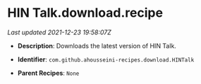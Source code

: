 # HIN Talk.download.recipe

_Last updated 2021-12-23 19:58:07Z_

- **Description**: Downloads the latest version of HIN Talk.

- **Identifier**: `com.github.ahousseini-recipes.download.HINTalk`

- **Parent Recipes**: `None`